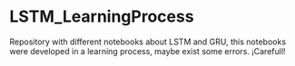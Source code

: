 # LSTM_LearningProcess
Repository with different notebooks about LSTM and GRU, this notebooks were developed in a learning process, maybe exist some errors. ¡Carefull!
